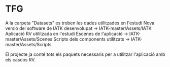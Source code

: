 # TFG

A la carpeta "Datasets" es troben les dades utilitzades en l'estudi
Nova versió del software de IATK desenvolupat ->  IATK-master/Assets/IATK
Aplicació RV utilitzada en l'estudi 
    Escenes de l'aplicació -> IATK-master/Assets/Scenes
    Scripts dels components utilitzats -> IATK-master/Assets/Scripts

El projecte ja conté tots els paquets necessaris per a utilitzar l'aplicació amb els cascos RV.